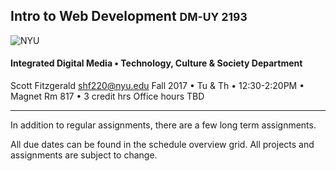 ## Intro to Web Development <small>DM-UY 2193</small>
![NYU](http://engineering.nyu.edu/files/tandon_long_color.png)
#### Integrated Digital Media • Technology, Culture & Society Department


Scott Fitzgerald shf220@nyu.edu
Fall 2017 • Tu & Th • 12:30-2:20PM • Magnet Rm 817 • 3 credit hrs
Office hours TBD

---

In addition to regular assignments, there are a few long term assignments.

All due dates can be found in the schedule overview grid. All projects and assignments are subject to change.
